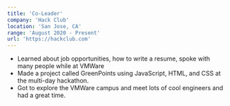 ```yaml
---
title: 'Co-Leader'
company: 'Hack Club'
location: 'San Jose, CA'
range: 'August 2020 - Present'
url: 'https://hackclub.com'
---
```


- Learned about job opportunities, how to write a resume, spoke with many people while at VMWare
- Made a project called GreenPoints using JavaScript, HTML, and CSS at the multi-day hackathon.
- Got to explore the VMWare campus and meet lots of cool engineers and had a great time.
